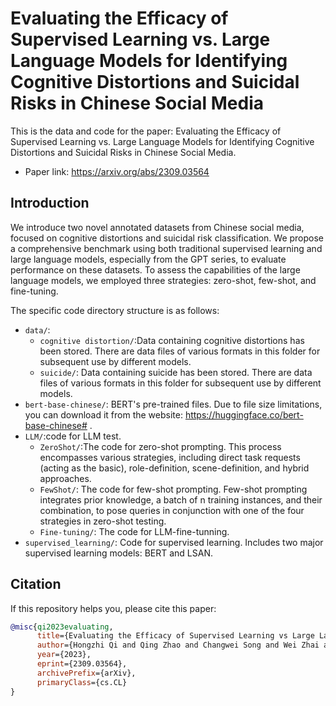 # Evaluating the Efficacy of Supervised Learning vs. Large Language Models for Identifying Cognitive Distortions and Suicidal Risks in Chinese Social Media

This is the data and code for the paper: Evaluating the Efficacy of Supervised Learning vs. Large Language Models for Identifying Cognitive Distortions and Suicidal Risks in Chinese Social Media.

* Paper link: https://arxiv.org/abs/2309.03564

## Introduction

We introduce two novel annotated datasets from Chinese social media, focused on cognitive distortions and suicidal risk classification. We propose a comprehensive benchmark using both traditional supervised learning and large language models, especially from the GPT series, to evaluate performance on these datasets. To assess the capabilities of the large language models, we employed three strategies: zero-shot, few-shot, and fine-tuning.

The specific code directory structure is as follows:

- `data/`:
  - `cognitive distortion/`:Data containing cognitive distortions has been stored. There are data files of various formats in this folder for subsequent use by different models.
  - `suicide/`: Data containing suicide has been stored. There are data files of various formats in this folder for subsequent use by different models.
- `bert-base-chinese/`: BERT's pre-trained files. Due to file size limitations, you can download it from the website: https://huggingface.co/bert-base-chinese# .
- `LLM/`:code for LLM test.
  - `ZeroShot/`:The code for zero-shot prompting. This process encompasses various strategies, including direct task requests (acting as the basic), role-definition, scene-definition, and hybrid approaches.
  - `FewShot/`: The code for few-shot prompting. Few-shot prompting integrates prior knowledge, a batch of n training instances, and their combination, to pose queries in conjunction with one of the four strategies in zero-shot testing.
  - `Fine-tuning/`: The code for LLM-fine-tunning.
- `supervised_learning/`: Code for supervised learning. Includes two major supervised learning models: BERT and LSAN.

## Citation

If this repository helps you, please cite this paper:

```bibtex
@misc{qi2023evaluating,
      title={Evaluating the Efficacy of Supervised Learning vs Large Language Models for Identifying Cognitive Distortions and Suicidal Risks in Chinese Social Media}, 
      author={Hongzhi Qi and Qing Zhao and Changwei Song and Wei Zhai and Dan Luo and Shuo Liu and Yi Jing Yu and Fan Wang and Huijing Zou and Bing Xiang Yang and Jianqiang Li and Guanghui Fu},
      year={2023},
      eprint={2309.03564},
      archivePrefix={arXiv},
      primaryClass={cs.CL}
}
```